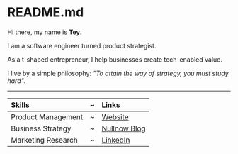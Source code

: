 # README.md

Hi there, my name is **Tey**.  

I am a software engineer turned product strategist.

As a t-shaped entrepreneur, I help businesses create tech-enabled value.  

I live by a simple philosophy: _"To attain the way of strategy, you must study hard"_.

---

Skills | ~ | Links
:--- | --- | :---
Product Management | ~ | [Website](https://ninte.dev)
Business Strategy | ~ | [Nullnow Blog](https://blog.nullnow.com)
Marketing Research | ~ | [LinkedIn](https://linkedin.com/in/nullthefirst)
